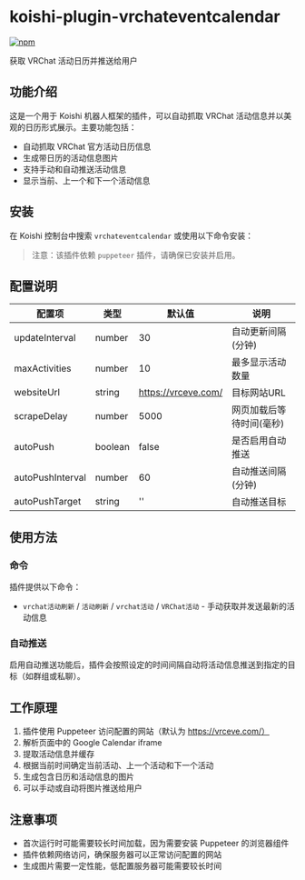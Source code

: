 # koishi-plugin-vrchateventcalendar

[![npm](https://img.shields.io/npm/v/koishi-plugin-vrchateventcalendar)](https://www.npmjs.com/package/koishi-plugin-vrchateventcalendar)

获取 VRChat 活动日历并推送给用户

## 功能介绍

这是一个用于 Koishi 机器人框架的插件，可以自动抓取 VRChat 活动信息并以美观的日历形式展示。主要功能包括：

- 自动抓取 VRChat 官方活动日历信息
- 生成带日历的活动信息图片
- 支持手动和自动推送活动信息
- 显示当前、上一个和下一个活动信息

## 安装

在 Koishi 控制台中搜索 `vrchateventcalendar` 或使用以下命令安装：


> 注意：该插件依赖 `puppeteer` 插件，请确保已安装并启用。

## 配置说明

| 配置项 | 类型 | 默认值 | 说明 |
|--------|------|--------|------|
| updateInterval | number | 30 | 自动更新间隔(分钟) |
| maxActivities | number | 10 | 最多显示活动数量 |
| websiteUrl | string | https://vrceve.com/ | 目标网站URL |
| scrapeDelay | number | 5000 | 网页加载后等待时间(毫秒) |
| autoPush | boolean | false | 是否启用自动推送 |
| autoPushInterval | number | 60 | 自动推送间隔(分钟) |
| autoPushTarget | string | '' | 自动推送目标 |

## 使用方法

### 命令

插件提供以下命令：

- `vrchat活动刷新` / `活动刷新` / `vrchat活动` / `VRChat活动` - 手动获取并发送最新的活动信息

### 自动推送

启用自动推送功能后，插件会按照设定的时间间隔自动将活动信息推送到指定的目标（如群组或私聊）。

## 工作原理

1. 插件使用 Puppeteer 访问配置的网站（默认为 https://vrceve.com/）
2. 解析页面中的 Google Calendar iframe
3. 提取活动信息并缓存
4. 根据当前时间确定当前活动、上一个活动和下一个活动
5. 生成包含日历和活动信息的图片
6. 可以手动或自动将图片推送给用户

## 注意事项

- 首次运行时可能需要较长时间加载，因为需要安装 Puppeteer 的浏览器组件
- 插件依赖网络访问，确保服务器可以正常访问配置的网站
- 生成图片需要一定性能，低配置服务器可能需要较长时间
